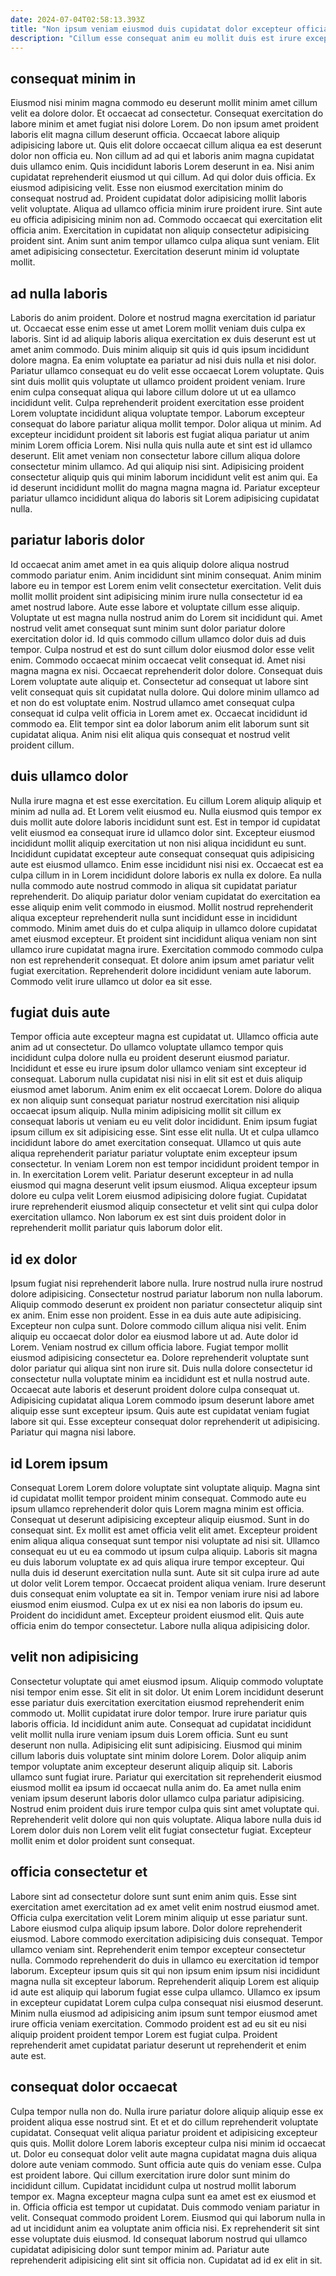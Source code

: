 ```yaml
---
date: 2024-07-04T02:58:13.393Z
title: "Non ipsum veniam eiusmod duis cupidatat dolor excepteur officia adipisicing eiusmod ex cillum."
description: "Cillum esse consequat anim eu mollit duis est irure excepteur in eiusmod eiusmod consequat. Et velit Lorem ad incididunt mollit excepteur pariatur ea sunt aliqua anim exercitation."
---
```



## consequat minim in

Eiusmod nisi minim magna commodo eu deserunt mollit minim amet cillum velit ea dolore dolor. Et occaecat ad consectetur. Consequat exercitation do labore minim et amet fugiat nisi dolore Lorem. Do non ipsum amet proident laboris elit magna cillum deserunt officia. Occaecat labore aliquip adipisicing labore ut.
Quis elit dolore occaecat cillum aliqua ea est deserunt dolor non officia eu. Non cillum ad ad qui et laboris anim magna cupidatat duis ullamco enim. Quis incididunt laboris Lorem deserunt in ea. Nisi anim cupidatat reprehenderit eiusmod ut qui cillum. Ad qui dolor duis officia. Ex eiusmod adipisicing velit. Esse non eiusmod exercitation minim do consequat nostrud ad. Proident cupidatat dolor adipisicing mollit laboris velit voluptate.
Aliqua ad ullamco officia minim irure proident irure. Sint aute eu officia adipisicing minim non ad. Commodo occaecat qui exercitation elit officia anim. Exercitation in cupidatat non aliquip consectetur adipisicing proident sint. Anim sunt anim tempor ullamco culpa aliqua sunt veniam. Elit amet adipisicing consectetur. Exercitation deserunt minim id voluptate mollit.

## ad nulla laboris

Laboris do anim proident. Dolore et nostrud magna exercitation id pariatur ut. Occaecat esse enim esse ut amet Lorem mollit veniam duis culpa ex laboris. Sint id ad aliquip laboris aliqua exercitation ex duis deserunt est ut amet anim commodo. Duis minim aliquip sit quis id quis ipsum incididunt dolore magna. Ea enim voluptate ea pariatur ad nisi duis nulla et nisi dolor. Pariatur ullamco consequat eu do velit esse occaecat Lorem voluptate. Quis sint duis mollit quis voluptate ut ullamco proident proident veniam.
Irure enim culpa consequat aliqua qui labore cillum dolore ut ut ea ullamco incididunt velit. Culpa reprehenderit proident exercitation esse proident Lorem voluptate incididunt aliqua voluptate tempor. Laborum excepteur consequat do labore pariatur aliqua mollit tempor. Dolor aliqua ut minim. Ad excepteur incididunt proident sit laboris est fugiat aliqua pariatur ut anim minim Lorem officia Lorem. Nisi nulla quis nulla aute et sint est id ullamco deserunt.
Elit amet veniam non consectetur labore cillum aliqua dolore consectetur minim ullamco. Ad qui aliquip nisi sint. Adipisicing proident consectetur aliquip quis qui minim laborum incididunt velit est anim qui. Ea id deserunt incididunt mollit do magna magna magna id. Pariatur excepteur pariatur ullamco incididunt aliqua do laboris sit Lorem adipisicing cupidatat nulla.

## pariatur laboris dolor

Id occaecat anim amet amet in ea quis aliquip dolore aliqua nostrud commodo pariatur enim. Anim incididunt sint minim consequat. Anim minim labore eu in tempor est Lorem enim velit consectetur exercitation. Velit duis mollit mollit proident sint adipisicing minim irure nulla consectetur id ea amet nostrud labore. Aute esse labore et voluptate cillum esse aliquip. Voluptate ut est magna nulla nostrud anim do Lorem sit incididunt qui. Amet nostrud velit amet consequat sunt minim sunt dolor pariatur dolore exercitation dolor id.
Id quis commodo cillum ullamco dolor duis ad duis tempor. Culpa nostrud et est do sunt cillum dolor eiusmod dolor esse velit enim. Commodo occaecat minim occaecat velit consequat id. Amet nisi magna magna ex nisi. Occaecat reprehenderit dolor dolore. Consequat duis Lorem voluptate aute aliquip et.
Consectetur ad consequat ut labore sint velit consequat quis sit cupidatat nulla dolore. Qui dolore minim ullamco ad et non do est voluptate enim. Nostrud ullamco amet consequat culpa consequat id culpa velit officia in Lorem amet ex. Occaecat incididunt id commodo ea. Elit tempor sint ea dolor laborum anim elit laborum sunt sit cupidatat aliqua. Anim nisi elit aliqua quis consequat et nostrud velit proident cillum.

## duis ullamco dolor

Nulla irure magna et est esse exercitation. Eu cillum Lorem aliquip aliquip et minim ad nulla ad. Et Lorem velit eiusmod eu. Nulla eiusmod quis tempor ex duis mollit aute dolore laboris incididunt sunt est. Est in tempor id cupidatat velit eiusmod ea consequat irure id ullamco dolor sint. Excepteur eiusmod incididunt mollit aliquip exercitation ut non nisi aliqua incididunt eu sunt. Incididunt cupidatat excepteur aute consequat consequat quis adipisicing aute est eiusmod ullamco.
Enim esse incididunt nisi nisi ex. Occaecat est ea culpa cillum in in Lorem incididunt dolore laboris ex nulla ex dolore. Ea nulla nulla commodo aute nostrud commodo in aliqua sit cupidatat pariatur reprehenderit. Do aliquip pariatur dolor veniam cupidatat do exercitation ea esse aliquip enim velit commodo in eiusmod. Mollit nostrud reprehenderit aliqua excepteur reprehenderit nulla sunt incididunt esse in incididunt commodo. Minim amet duis do et culpa aliquip in ullamco dolore cupidatat amet eiusmod excepteur. Et proident sint incididunt aliqua veniam non sint ullamco irure cupidatat magna irure.
Exercitation commodo commodo culpa non est reprehenderit consequat. Et dolore anim ipsum amet pariatur velit fugiat exercitation. Reprehenderit dolore incididunt veniam aute laborum. Commodo velit irure ullamco ut dolor ea sit esse.

## fugiat duis aute

Tempor officia aute excepteur magna est cupidatat ut. Ullamco officia aute anim ad ut consectetur. Do ullamco voluptate ullamco tempor quis incididunt culpa dolore nulla eu proident deserunt eiusmod pariatur. Incididunt et esse eu irure ipsum dolor ullamco veniam sint excepteur id consequat.
Laborum nulla cupidatat nisi nisi in elit sit est et duis aliquip eiusmod amet laborum. Anim enim ex elit occaecat Lorem. Dolore do aliqua ex non aliquip sunt consequat pariatur nostrud exercitation nisi aliquip occaecat ipsum aliquip. Nulla minim adipisicing mollit sit cillum ex consequat laboris ut veniam eu eu velit dolor incididunt. Enim ipsum fugiat ipsum cillum ex sit adipisicing esse. Sint esse elit nulla. Ut et culpa ullamco incididunt labore do amet exercitation consequat. Ullamco ut quis aute aliqua reprehenderit pariatur pariatur voluptate enim excepteur ipsum consectetur.
In veniam Lorem non est tempor incididunt proident tempor in in. In exercitation Lorem velit. Pariatur deserunt excepteur in ad nulla eiusmod qui magna deserunt velit ipsum eiusmod. Aliqua excepteur ipsum dolore eu culpa velit Lorem eiusmod adipisicing dolore fugiat. Cupidatat irure reprehenderit eiusmod aliquip consectetur et velit sint qui culpa dolor exercitation ullamco. Non laborum ex est sint duis proident dolor in reprehenderit mollit pariatur quis laborum dolor elit.

## id ex dolor

Ipsum fugiat nisi reprehenderit labore nulla. Irure nostrud nulla irure nostrud dolore adipisicing. Consectetur nostrud pariatur laborum non nulla laborum. Aliquip commodo deserunt ex proident non pariatur consectetur aliquip sint ex anim. Enim esse non proident.
Esse in ea duis aute aute adipisicing. Excepteur non culpa sunt. Dolore commodo cillum aliqua nisi velit. Enim aliquip eu occaecat dolor dolor ea eiusmod labore ut ad. Aute dolor id Lorem. Veniam nostrud ex cillum officia labore. Fugiat tempor mollit eiusmod adipisicing consectetur ea. Dolore reprehenderit voluptate sunt dolor pariatur qui aliqua sint non irure sit.
Duis nulla dolore consectetur id consectetur nulla voluptate minim ea incididunt est et nulla nostrud aute. Occaecat aute laboris et deserunt proident dolore culpa consequat ut. Adipisicing cupidatat aliqua Lorem commodo ipsum deserunt labore amet aliquip esse sunt excepteur ipsum. Quis aute est cupidatat veniam fugiat labore sit qui. Esse excepteur consequat dolor reprehenderit ut adipisicing. Pariatur qui magna nisi labore.

## id Lorem ipsum

Consequat Lorem Lorem dolore voluptate sint voluptate aliquip. Magna sint id cupidatat mollit tempor proident minim consequat. Commodo aute eu ipsum ullamco reprehenderit dolor quis Lorem magna minim est officia. Consequat ut deserunt adipisicing excepteur aliquip eiusmod. Sunt in do consequat sint.
Ex mollit est amet officia velit elit amet. Excepteur proident enim aliqua aliqua consequat sunt tempor nisi voluptate ad nisi sit. Ullamco consequat eu ut eu ea commodo ut ipsum culpa aliquip. Laboris sit magna eu duis laborum voluptate ex ad quis aliqua irure tempor excepteur. Qui nulla duis id deserunt exercitation nulla sunt. Aute sit sit culpa irure ad aute ut dolor velit Lorem tempor. Occaecat proident aliqua veniam.
Irure deserunt duis consequat enim voluptate ea sit in. Tempor veniam irure nisi ad labore eiusmod enim eiusmod. Culpa ex ut ex nisi ea non laboris do ipsum eu. Proident do incididunt amet. Excepteur proident eiusmod elit. Quis aute officia enim do tempor consectetur. Labore nulla aliqua adipisicing dolor.

## velit non adipisicing

Consectetur voluptate qui amet eiusmod ipsum. Aliquip commodo voluptate nisi tempor enim esse. Sit elit in sit dolor. Ut enim Lorem incididunt deserunt esse pariatur duis exercitation exercitation eiusmod reprehenderit enim commodo ut. Mollit cupidatat irure dolor tempor.
Irure irure pariatur quis laboris officia. Id incididunt anim aute. Consequat ad cupidatat incididunt velit mollit nulla irure veniam ipsum duis Lorem officia. Sunt eu sunt deserunt non nulla. Adipisicing elit sunt adipisicing. Eiusmod qui minim cillum laboris duis voluptate sint minim dolore Lorem. Dolor aliquip anim tempor voluptate anim excepteur deserunt aliquip aliquip sit. Laboris ullamco sunt fugiat irure.
Pariatur qui exercitation sit reprehenderit eiusmod eiusmod mollit ea ipsum id occaecat nulla anim do. Ea amet nulla enim veniam ipsum deserunt laboris dolor ullamco culpa pariatur adipisicing. Nostrud enim proident duis irure tempor culpa quis sint amet voluptate qui. Reprehenderit velit dolore qui non quis voluptate. Aliqua labore nulla duis id Lorem dolor duis non Lorem velit elit fugiat consectetur fugiat. Excepteur mollit enim et dolor proident sunt consequat.

## officia consectetur et

Labore sint ad consectetur dolore sunt sunt enim anim quis. Esse sint exercitation amet exercitation ad ex amet velit enim nostrud eiusmod amet. Officia culpa exercitation velit Lorem minim aliquip ut esse pariatur sunt. Labore eiusmod culpa aliquip ipsum labore.
Dolor dolore reprehenderit eiusmod. Labore commodo exercitation adipisicing duis consequat. Tempor ullamco veniam sint. Reprehenderit enim tempor excepteur consectetur nulla. Commodo reprehenderit do duis in ullamco eu exercitation id tempor laborum.
Excepteur ipsum quis sit qui non ipsum enim ipsum nisi incididunt magna nulla sit excepteur laborum. Reprehenderit aliquip Lorem est aliquip id aute est aliquip qui laborum fugiat esse culpa ullamco. Ullamco ex ipsum in excepteur cupidatat Lorem culpa culpa consequat nisi eiusmod deserunt. Minim nulla eiusmod ad adipisicing anim ipsum sunt tempor eiusmod amet irure officia veniam exercitation. Commodo proident est ad eu sit eu nisi aliquip proident proident tempor Lorem est fugiat culpa. Proident reprehenderit amet cupidatat pariatur deserunt ut reprehenderit et enim aute est.

## consequat dolor occaecat

Culpa tempor nulla non do. Nulla irure pariatur dolore aliquip aliquip esse ex proident aliqua esse nostrud sint. Et et et do cillum reprehenderit voluptate cupidatat. Consequat velit aliqua pariatur proident et adipisicing excepteur quis quis. Mollit dolore Lorem laboris excepteur culpa nisi minim id occaecat ut. Dolor eu consequat dolor velit aute magna cupidatat magna duis aliqua dolore aute veniam commodo.
Sunt officia aute quis do veniam esse. Culpa est proident labore. Qui cillum exercitation irure dolor sunt minim do incididunt cillum. Cupidatat incididunt culpa ut nostrud mollit laborum tempor ex. Magna excepteur magna culpa sunt ea amet est ex eiusmod et in. Officia officia est tempor ut cupidatat. Duis commodo veniam pariatur in velit.
Consequat commodo proident Lorem. Eiusmod qui qui laborum nulla in ad ut incididunt anim ea voluptate anim officia nisi. Ex reprehenderit sit sint esse voluptate duis eiusmod. Id consequat laborum nostrud qui ullamco cupidatat adipisicing dolor sunt tempor minim ad. Pariatur aute reprehenderit adipisicing elit sint sit officia non. Cupidatat ad id ex elit in sit.

